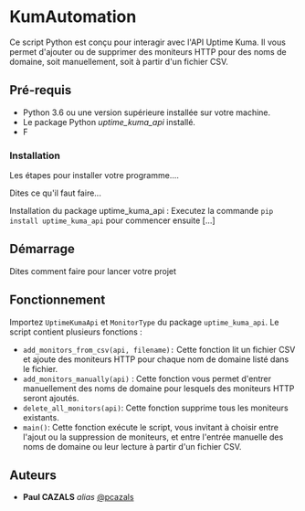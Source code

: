 # KumAutomation

Ce script Python est conçu pour interagir avec l'API Uptime Kuma. Il vous permet d'ajouter ou de supprimer des moniteurs HTTP pour des noms de domaine, soit manuellement, soit à partir d'un fichier CSV.


## Pré-requis

- Python 3.6 ou une version supérieure installée sur votre machine.
- Le package Python _uptime_kuma_api_ installé.
- F

### Installation

Les étapes pour installer votre programme....

Dites ce qu'il faut faire...

Installation du package uptime_kuma_api : Executez la commande ``pip install uptime_kuma_api`` pour commencer ensuite [...]


## Démarrage

Dites comment faire pour lancer votre projet

## Fonctionnement

Importez ``UptimeKumaApi`` et ``MonitorType`` du package ``uptime_kuma_api``.
Le script contient plusieurs fonctions :
- ``add_monitors_from_csv(api, filename):`` Cette fonction lit un fichier CSV et ajoute des moniteurs HTTP pour chaque nom de domaine listé dans le fichier.
- ``add_monitors_manually(api)`` : Cette fonction vous permet d'entrer manuellement des noms de domaine pour lesquels des moniteurs HTTP seront ajoutés.
- ``delete_all_monitors(api)``: Cette fonction supprime tous les moniteurs existants.
- ``main()``: Cette fonction exécute le script, vous invitant à choisir entre l'ajout ou la suppression de moniteurs, et entre l'entrée manuelle des noms de domaine ou leur lecture à partir d'un fichier CSV.

## Auteurs

* **Paul CAZALS** _alias_ [@pcazals](https://github.com/pcazals)



